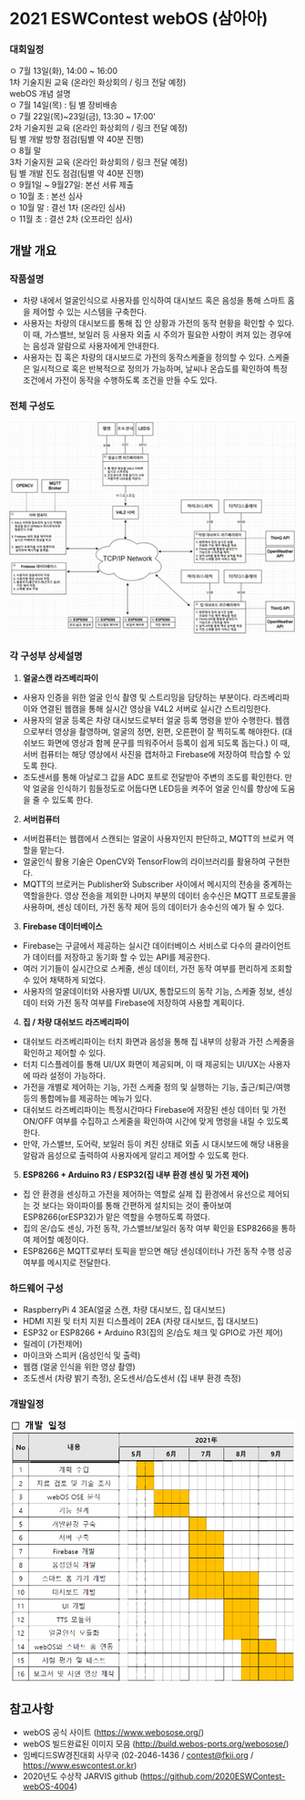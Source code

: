 # 2021 ESWContest webOS (삼아아)

### 대회일정
ㅇ 7월 13일(화), 14:00 ~ 16:00  
           1차 기술지원 교육 (온라인 화상회의 / 링크 전달 예정)  
    webOS 개념 설명  
ㅇ 7월 14일(목) : 팀 별 장비배송  
ㅇ 7월 22일(목)~23일(금), 13:30 ~ 17:00'  
    2차 기술지원 교육 (온라인 화상회의 / 링크 전달 예정)  
    팀 별 개발 방향 점검(팀별 약 40분 진행)  
ㅇ 8월 말  
    3차 기술지원 교육 (온라인 화상회의 / 링크 전달 예정)  
    팀 별 개발 진도 점검(팀별 약 40분 진행)  
ㅇ 9월1일 ~ 9월27일: 본선 서류 제출  
ㅇ 10월 초 : 본선 심사  
ㅇ 10월 말 : 결선 1차 (온라인 심사)  
ㅇ 11월 초 : 결선 2차 (오프라인 심사)  



## 개발 개요

### 작품설명

- 차량 내에서 얼굴인식으로 사용자를 인식하여 대시보드 혹은 음성을 통해 스마트 홈을 제어할 수 있는 시스템을 구축한다.
- 사용자는 차량의 대시보드를 통해 집 안 상황과 가전의 동작 현황을 확인할 수 있다. 이 때, 가스밸브, 보일러 등 사용자 외출 시 주의가 필요한 사항이 켜져 있는 경우에는 음성과 알람으로 사용자에게 안내한다.
- 사용자는 집 혹은 차량의 대시보드로 가전의 동작스케줄을 정의할 수 있다. 스케줄은 일시적으로 혹은 반복적으로 정의가 가능하며, 날씨나 온습도를 확인하여 특정 조건에서 가전이 동작을 수행하도록 조건을 만들 수도 있다.

### 전체 구성도

![구성도](./readme_file/구성도.png)

### 각 구성부 상세설명

1. **얼굴스캔 라즈베리파이**
- 사용자 인증을 위한 얼굴 인식 촬영 및 스트리밍을 담당하는 부분이다. 라즈베리파이와 연결된 웹캠을 통해 실시간 영상을 V4L2 서버로 실시간 스트리밍한다.
- 사용자의 얼굴 등록은 차량 대시보드로부터 얼굴 등록 명령을 받아 수행한다. 웹캠으로부터 영상을 촬영하며, 얼굴의 정면, 왼편, 오른편이 잘 찍히도록 해야한다. (대쉬보드 화면에 영상과 함께 문구를 띄워주어서 등록이 쉽게 되도록 돕는다.) 이 때, 서버 컴퓨터는 해당 영상에서 사진을 캡처하고 Firebase에 저장하여 학습할 수 있도록 한다.
- 조도센서를 통해 아날로그 값을 ADC 포트로 전달받아 주변의 조도를 확인한다. 만약 얼굴을 인식하기 힘들정도로 어둡다면 LED등을 켜주어 얼굴 인식률 향상에 도움을 줄 수 있도록 한다.

2. **서버컴퓨터**
- 서버컴퓨터는 웹캠에서 스캔되는 얼굴이 사용자인지 판단하고, MQTT의 브로커 역할을 맡는다.
- 얼굴인식 활용 기술은 OpenCV와 TensorFlow의 라이브러리를 활용하여 구현한다.
- MQTT의 브로커는 Publisher와 Subscriber 사이에서 메시지의 전송을 중계하는 역할을한다. 영상 전송을 제외한 나머지 부분의 데이터 송수신은 MQTT 프로토콜을 사용하며, 센싱 데이터, 가전 동작 제어 등의 데이터가 송수신의 예가 될 수 있다.

3. **Firebase 데이터베이스**
- Firebase는 구글에서 제공하는 실시간 데이터베이스 서비스로 다수의 클라이언트가 데이터를 저장하고 동기화 할 수 있는 API를 제공한다.
- 여러 기기들이 실시간으로 스케줄, 센싱 데이터, 가전 동작 여부를 편리하게 조회할 수 있어 채택하게 되었다.
- 사용자의 얼굴데이터와 사용자별 UI/UX, 통합모드의 동작 기능, 스케줄 정보, 센싱데이 터와 가전 동작 여부를 Firebase에 저장하여 사용할 계획이다.

4. **집 / 차량 대쉬보드 라즈베리파이**
- 대쉬보드 라즈베리파이는 터치 화면과 음성을 통해 집 내부의 상황과 가전 스케줄을 확인하고 제어할 수 있다.
- 터치 디스플레이를 통해 UI/UX 화면이 제공되며, 이 때 제공되는 UI/UX는 사용자에 따라 설정이 가능하다.
- 가전을 개별로 제어하는 기능, 가전 스케줄 정의 및 실행하는 기능, 출근/퇴근/여행 등의 통합메뉴를 제공하는 메뉴가 있다.
- 대쉬보드 라즈베리파이는 특정시간마다 Firebase에 저장된 센싱 데이터 및 가전ON/OFF 여부를 수집하고 스케줄을 확인하여 시간에 맞게 명령을 내릴 수 있도록 한다.
- 만약, 가스밸브, 도어락, 보일러 등이 켜진 상태로 외출 시 대시보드에 해당 내용을 알람과 음성으로 출력하여 사용자에게 알리고 제어할 수 있도록 한다.

5. **ESP8266 + Arduino R3 / ESP32(집 내부 환경 센싱 및 가전 제어)**
- 집 안 환경을 센싱하고 가전을 제어하는 역할로 실제 집 환경에서 유선으로 제어되는 것 보다는 와이파이를 통해 간편하게 설치되는 것이 좋아보여 ESP8266(orESP32)가 맡은 역할을 수행하도록 하였다.
- 집의 온/습도 센싱, 가전 동작, 가스밸브/보일러 동작 여부 확인을 ESP8266을 통하여 제어할 예정이다.
- ESP8266은 MQTT로부터 토픽을 받으면 해당 센싱데이터나 가전 동작 수행 성공 여부를 메시지로 전달한다.

### 하드웨어 구성
- RaspberryPi 4 3EA(얼굴 스캔, 차량 대시보드, 집 대시보드)
- HDMI 지원 및 터치 지원 디스플레이 2EA (차량 대시보드, 집 대시보드)
- ESP32 or ESP8266 + Arduino R3(집의 온/습도 체크 및 GPIO로 가전 제어)
- 릴레이 (가전제어)
- 마이크와 스피커 (음성인식 및 출력)
- 웹캠 (얼굴 인식을 위한 영상 촬영)
- 조도센서 (차량 밝기 측정), 온도센서/습도센서 (집 내부 환경 측정)

### 개발일정

![](./readme_file/개발일정.png)


## 참고사항
 - webOS 공식 사이트 (https://www.webosose.org/)
 - webOS 빌드완료된 이미지 모음 (http://build.webos-ports.org/webosose/)
 - 임베디드SW경진대회 사무국 (02-2046-1436 / contest@fkii.org / https://www.eswcontest.or.kr)
 - 2020년도 수상작 JARVIS github (https://github.com/2020ESWContest-webOS-4004)
